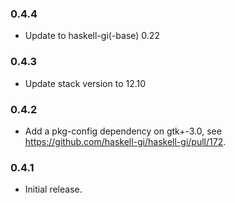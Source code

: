 ### 0.4.4

+ Update to haskell-gi(-base) 0.22

### 0.4.3

+ Update stack version to 12.10

### 0.4.2

+ Add a pkg-config dependency on gtk+-3.0, see https://github.com/haskell-gi/haskell-gi/pull/172.

### 0.4.1

+ Initial release.
